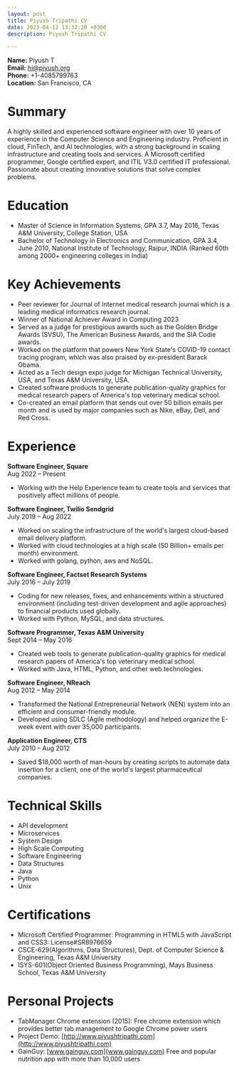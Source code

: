 ```yaml
---
layout: post
title: Piyush Tripathi CV
date: 2023-04-12 13:32:20 +0300
description: Piyush Tripathi CV

---
```



**Name:** Piyush T       
**Email:** hi@piyush.org      
**Phone:** +1-4085799763     
**Location:** San Francisco, CA


# Summary
A highly skilled and experienced software engineer with over 10 years of experience in the Computer Science and Engineering industry. Proficient in cloud, FinTech, and AI technologies, with a strong background in scaling infrastructure and creating tools and services. A Microsoft certified programmer, Google certified expert, and ITIL V3.0 certified IT professional. Passionate about creating innovative solutions that solve complex problems.

# Education
- Master of Science in Information Systems, GPA 3.7, May 2016, Texas A&M University, College Station, USA
- Bachelor of Technology in Electronics and Communication, GPA 3.4, June 2010, National Institute of Technology, Raipur, INDIA (Ranked 60th among 2000+ engineering colleges in India)

# Key Achievements
- Peer reviewer for Journal of Internet medical research journal which is a leading medical informatics research journal.
- Winner of National Achiever Award in Computing 2023
- Served as a judge for prestigious awards such as the Golden Bridge Awards (SVSU), The American Business Awards, and the SIA Codie awards.
- Worked on the platform that powers New York State's COVID-19 contact tracing program, which was also praised by ex-president Barack Obama.
- Acted as a Tech design expo judge for Michigan Technical University, USA, and Texas A&M University, USA.
- Created software products to generate publication-quality graphics for medical research papers of America's top veterinary medical school.
- Co-created an email platform that sends out over 50 billion emails per month and is used by major companies such as Nike, eBay, Dell, and Red Cross.

# Experience

**Software Engineer, Square**  
Aug 2022 – Present

- Working with the Help Experience team to create tools and services that positively affect millions of people.

**Software Engineer, Twilio Sendgrid**  
July 2019 – Aug 2022

- Worked on scaling the infrastructure of the world's largest cloud-based email delivery platform.
- Worked with cloud technologies at a high scale (50 Billion+ emails per month) environment.
- Worked with golang, python, aws and NoSQL.

**Software Engineer, Factset Research Systems**  
July 2016 – July 2019

- Coding for new releases, fixes, and enhancements within a structured environment (including test-driven development and agile approaches) to financial products used globally.
- Worked with Python, MySQL, and data structures.

**Software Programmer, Texas A&M University**  
Sept 2014 – May 2016

- Created web tools to generate publication-quality graphics for medical research papers of America's top veterinary medical school.
- Worked with Java, HTML, Python, and other web technologies.

**Software Engineer, NReach**  
Aug 2012 – May 2014

- Transformed the National Entrepreneurial Network (NEN) system into an efficient and consumer-friendly module.
- Developed using SDLC (Agile methodology) and helped organize the E-week event with over 35,000 participants.

**Application Engineer, CTS**  
July 2010 – Aug 2012

- Saved $18,000 worth of man-hours by creating scripts to automate data insertion for a client, one of the world's largest pharmaceutical companies.

# Technical Skills

- API development
- Microservices
- System Design
- High Scale Computing
- Software Engineering
- Data Structures
- Java
- Python
- Unix

# Certifications

- Microsoft Certified Programmer: Programming in HTML5 with JavaScript and CSS3: License#SR8976659
- CSCE-629(Algorithms, Data Structures), Dept. of Computer Science & Engineering, Texas A&M University
- ISYS-601(Object Oriented Business Programming), Mays Business School, Texas A&M University

# Personal Projects

- TabManager Chrome extension (2015): Free chrome extension which provides better tab management to Google Chrome power users
- Project Demo: [http://www.piyushtripathi.com](http://www.piyushtripathi.com)
- GainGuy: [www.gainguy.com](www.gainguy.com) Free and popular nutrition app with more than 10,000 users

